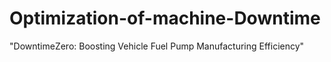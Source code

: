 # Optimization-of-machine-Downtime
"DowntimeZero: Boosting Vehicle Fuel Pump Manufacturing Efficiency"
